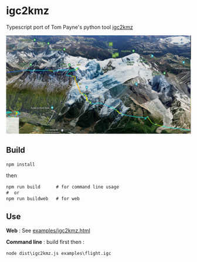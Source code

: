 # igc2kmz
Typescript port of Tom Payne's python tool [igc2kmz](https://github.com/twpayne/igc2kmz)

[![Visualisation example](doc/output_MtBlanc.jpg?raw=true)](doc/output_MtBlanc.jpg?raw=true)

## Build
```
npm install
```
then
```
npm run build      # for command line usage
#  or
npm run buildweb   # for web
```

## Use
**Web** : See [examples/igc2kmz.html](examples/igc2kmz.html)

**Command line** : build first then :
```
node dist\igc2kmz.js examples\flight.igc
```
